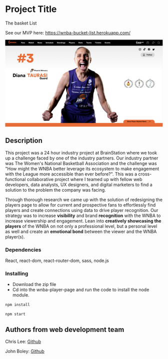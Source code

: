 # Project Title

The basket List

See our MVP here: https://wnba-bucket-list.herokuapp.com/

![alt text](/thumbnail.png)

## Description

This project was a 24 hour industry project at BrainStation where we took up a challenge faced by one of the industry partners. Our industry partner was The Women's National Basketball Association and the challenge was "How might the WNBA better leverage its ecosystem to make engagement with the League more accessible than ever before?". This was a cross-functional collaborative project where I teamed up with fellow web developers, data analysts, UX designers, and digital marketers to find a solution to the problem the company was facing.

Through thorough research we came up with the solution of redesigning the players page to allow for current and prospective fans to effortlessly find players and create connections using data to drive player recognition. Our strategy was to increase **visibility** and brand **recognition** with the WNBA to increase viewership and engagement. Lean into **creatively showcasing the players** of the WNBA on not only a professional level, but a personal level as well and create an **emotional bond** between the viewer and the WNBA player(s).

### Dependencies
React, react-dom, react-router-dom, sass, node.js

### Installing
* Download the zip file
* Cd into the wnba-player-page and run the code to install the node module.
```
npm install 
```
```
npm start 
```

## Authors from web development team
Chris Lee: [Github](https://github.com/dkrj45)

John Boley: [Github](https://github.com/jpbozley)
